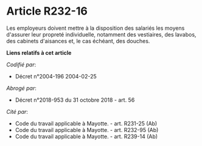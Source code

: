 # Article R232-16

Les employeurs doivent mettre à la disposition des salariés les moyens d'assurer leur propreté individuelle, notamment des
vestiaires, des lavabos, des cabinets d'aisances et, le cas échéant, des douches.

**Liens relatifs à cet article**

_Codifié par_:

  - Décret n°2004-196 2004-02-25

_Abrogé par_:

  - Décret n°2018-953 du 31 octobre 2018 - art. 56

_Cité par_:

  - Code du travail applicable à Mayotte. - art. R231-25 (Ab)
  - Code du travail applicable à Mayotte. - art. R232-95 (Ab)
  - Code du travail applicable à Mayotte. - art. R239-14 (Ab)
